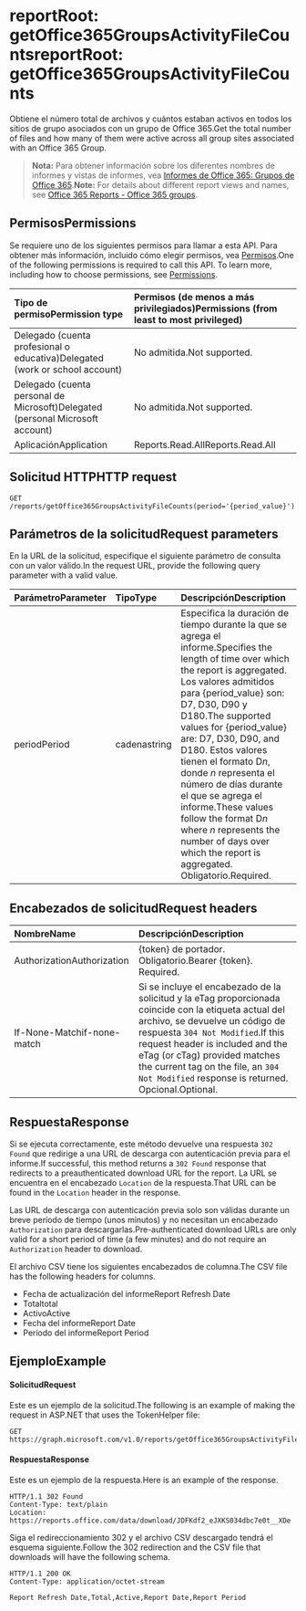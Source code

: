 # <a name="reportroot-getoffice365groupsactivityfilecounts"></a><span data-ttu-id="684de-101">reportRoot: getOffice365GroupsActivityFileCounts</span><span class="sxs-lookup"><span data-stu-id="684de-101">reportRoot: getOffice365GroupsActivityFileCounts</span></span>

<span data-ttu-id="684de-102">Obtiene el número total de archivos y cuántos estaban activos en todos los sitios de grupo asociados con un grupo de Office 365.</span><span class="sxs-lookup"><span data-stu-id="684de-102">Get the total number of files and how many of them were active across all group sites associated with an Office 365 Group.</span></span>

> <span data-ttu-id="684de-103">**Nota:** Para obtener información sobre los diferentes nombres de informes y vistas de informes, vea [Informes de Office 365: Grupos de Office 365]((https://support.office.com/client/Office-365-groups-a27f1a99-3557-4f85-9560-a28e3d822a40)).</span><span class="sxs-lookup"><span data-stu-id="684de-103">**Note:** For details about different report views and names, see [Office 365 Reports - Office 365 groups]((https://support.office.com/client/Office-365-groups-a27f1a99-3557-4f85-9560-a28e3d822a40)).</span></span>

## <a name="permissions"></a><span data-ttu-id="684de-104">Permisos</span><span class="sxs-lookup"><span data-stu-id="684de-104">Permissions</span></span>

<span data-ttu-id="684de-p101">Se requiere uno de los siguientes permisos para llamar a esta API. Para obtener más información, incluido cómo elegir permisos, vea [Permisos](../../../concepts/permissions_reference.md).</span><span class="sxs-lookup"><span data-stu-id="684de-p101">One of the following permissions is required to call this API. To learn more, including how to choose permissions, see [Permissions](../../../concepts/permissions_reference.md).</span></span>

| <span data-ttu-id="684de-107">Tipo de permiso</span><span class="sxs-lookup"><span data-stu-id="684de-107">Permission type</span></span>                        | <span data-ttu-id="684de-108">Permisos (de menos a más privilegiados)</span><span class="sxs-lookup"><span data-stu-id="684de-108">Permissions (from least to most privileged)</span></span> |
| :------------------------------------- | :--------------------------------------- |
| <span data-ttu-id="684de-109">Delegado (cuenta profesional o educativa)</span><span class="sxs-lookup"><span data-stu-id="684de-109">Delegated (work or school account)</span></span>     | <span data-ttu-id="684de-110">No admitida.</span><span class="sxs-lookup"><span data-stu-id="684de-110">Not supported.</span></span>                           |
| <span data-ttu-id="684de-111">Delegado (cuenta personal de Microsoft)</span><span class="sxs-lookup"><span data-stu-id="684de-111">Delegated (personal Microsoft account)</span></span> | <span data-ttu-id="684de-112">No admitida.</span><span class="sxs-lookup"><span data-stu-id="684de-112">Not supported.</span></span>                           |
| <span data-ttu-id="684de-113">Aplicación</span><span class="sxs-lookup"><span data-stu-id="684de-113">Application</span></span>                            | <span data-ttu-id="684de-114">Reports.Read.All</span><span class="sxs-lookup"><span data-stu-id="684de-114">Reports.Read.All</span></span>                         |

## <a name="http-request"></a><span data-ttu-id="684de-115">Solicitud HTTP</span><span class="sxs-lookup"><span data-stu-id="684de-115">HTTP request</span></span>

<!-- { "blockType": "ignored" } --> 

```http
GET /reports/getOffice365GroupsActivityFileCounts(period='{period_value}')
```

## <a name="request-parameters"></a><span data-ttu-id="684de-116">Parámetros de la solicitud</span><span class="sxs-lookup"><span data-stu-id="684de-116">Request parameters</span></span>

<span data-ttu-id="684de-117">En la URL de la solicitud, especifique el siguiente parámetro de consulta con un valor válido.</span><span class="sxs-lookup"><span data-stu-id="684de-117">In the request URL, provide the following query parameter with a valid value.</span></span>

| <span data-ttu-id="684de-118">Parámetro</span><span class="sxs-lookup"><span data-stu-id="684de-118">Parameter</span></span> | <span data-ttu-id="684de-119">Tipo</span><span class="sxs-lookup"><span data-stu-id="684de-119">Type</span></span>   | <span data-ttu-id="684de-120">Descripción</span><span class="sxs-lookup"><span data-stu-id="684de-120">Description</span></span>                              |
| :-------- | :----- | :--------------------------------------- |
| <span data-ttu-id="684de-121">period</span><span class="sxs-lookup"><span data-stu-id="684de-121">Period</span></span>    | <span data-ttu-id="684de-122">cadena</span><span class="sxs-lookup"><span data-stu-id="684de-122">string</span></span> | <span data-ttu-id="684de-123">Especifica la duración de tiempo durante la que se agrega el informe.</span><span class="sxs-lookup"><span data-stu-id="684de-123">Specifies the length of time over which the report is aggregated.</span></span> <span data-ttu-id="684de-124">Los valores admitidos para {period_value} son: D7, D30, D90 y D180.</span><span class="sxs-lookup"><span data-stu-id="684de-124">The supported values for {period_value} are: D7, D30, D90, and D180.</span></span> <span data-ttu-id="684de-125">Estos valores tienen el formato D*n*, donde *n* representa el número de días durante el que se agrega el informe.</span><span class="sxs-lookup"><span data-stu-id="684de-125">These values follow the format D*n* where *n* represents the number of days over which the report is aggregated.</span></span> <span data-ttu-id="684de-126">Obligatorio.</span><span class="sxs-lookup"><span data-stu-id="684de-126">Required.</span></span> |

## <a name="request-headers"></a><span data-ttu-id="684de-127">Encabezados de solicitud</span><span class="sxs-lookup"><span data-stu-id="684de-127">Request headers</span></span>

| <span data-ttu-id="684de-128">Nombre</span><span class="sxs-lookup"><span data-stu-id="684de-128">Name</span></span>          | <span data-ttu-id="684de-129">Descripción</span><span class="sxs-lookup"><span data-stu-id="684de-129">Description</span></span>                              |
| :------------ | :--------------------------------------- |
| <span data-ttu-id="684de-130">Authorization</span><span class="sxs-lookup"><span data-stu-id="684de-130">Authorization</span></span> | <span data-ttu-id="684de-p103">{token} de portador. Obligatorio.</span><span class="sxs-lookup"><span data-stu-id="684de-p103">Bearer {token}. Required.</span></span>                |
| <span data-ttu-id="684de-133">If-None-Match</span><span class="sxs-lookup"><span data-stu-id="684de-133">if-none-match</span></span> | <span data-ttu-id="684de-134">Si se incluye el encabezado de la solicitud y la eTag proporcionada coincide con la etiqueta actual del archivo, se devuelve un código de respuesta `304 Not Modified`.</span><span class="sxs-lookup"><span data-stu-id="684de-134">If this request header is included and the eTag (or cTag) provided matches the current tag on the file, an `304 Not Modified` response is returned.</span></span> <span data-ttu-id="684de-135">Opcional.</span><span class="sxs-lookup"><span data-stu-id="684de-135">Optional.</span></span> |

## <a name="response"></a><span data-ttu-id="684de-136">Respuesta</span><span class="sxs-lookup"><span data-stu-id="684de-136">Response</span></span>

<span data-ttu-id="684de-137">Si se ejecuta correctamente, este método devuelve una respuesta `302 Found` que redirige a una URL de descarga con autenticación previa para el informe.</span><span class="sxs-lookup"><span data-stu-id="684de-137">If successful, this method returns a `302 Found` response that redirects to a preauthenticated download URL for the report.</span></span> <span data-ttu-id="684de-138">La URL se encuentra en el encabezado `Location` de la respuesta.</span><span class="sxs-lookup"><span data-stu-id="684de-138">That URL can be found in the `Location` header in the response.</span></span>

<span data-ttu-id="684de-139">Las URL de descarga con autenticación previa solo son válidas durante un breve período de tiempo (unos minutos) y no necesitan un encabezado `Authorization` para descargarlas.</span><span class="sxs-lookup"><span data-stu-id="684de-139">Pre-authenticated download URLs are only valid for a short period of time (a few minutes) and do not require an `Authorization` header to download.</span></span>

<span data-ttu-id="684de-140">El archivo CSV tiene los siguientes encabezados de columna.</span><span class="sxs-lookup"><span data-stu-id="684de-140">The CSV file has the following headers for columns.</span></span>

- <span data-ttu-id="684de-141">Fecha de actualización del informe</span><span class="sxs-lookup"><span data-stu-id="684de-141">Report Refresh Date</span></span>
- <span data-ttu-id="684de-142">Total</span><span class="sxs-lookup"><span data-stu-id="684de-142">total</span></span>
- <span data-ttu-id="684de-143">Activo</span><span class="sxs-lookup"><span data-stu-id="684de-143">Active</span></span>
- <span data-ttu-id="684de-144">Fecha del informe</span><span class="sxs-lookup"><span data-stu-id="684de-144">Report Date</span></span>
- <span data-ttu-id="684de-145">Período del informe</span><span class="sxs-lookup"><span data-stu-id="684de-145">Report Period</span></span>

## <a name="example"></a><span data-ttu-id="684de-146">Ejemplo</span><span class="sxs-lookup"><span data-stu-id="684de-146">Example</span></span>

#### <a name="request"></a><span data-ttu-id="684de-147">Solicitud</span><span class="sxs-lookup"><span data-stu-id="684de-147">Request</span></span>

<span data-ttu-id="684de-148">Este es un ejemplo de la solicitud.</span><span class="sxs-lookup"><span data-stu-id="684de-148">The following is an example of making the request in ASP.NET that uses the TokenHelper file:</span></span>

<!-- {
  "blockType": "request",
  "name": "reportroot_getoffice365groupsactivityfilecounts"
}-->

```http
GET https://graph.microsoft.com/v1.0/reports/getOffice365GroupsActivityFileCounts(period='D7')
```

#### <a name="response"></a><span data-ttu-id="684de-149">Respuesta</span><span class="sxs-lookup"><span data-stu-id="684de-149">Response</span></span>

<span data-ttu-id="684de-150">Este es un ejemplo de la respuesta.</span><span class="sxs-lookup"><span data-stu-id="684de-150">Here is an example of the response.</span></span>

<!-- { "blockType": "ignored" } --> 

```http
HTTP/1.1 302 Found
Content-Type: text/plain
Location: https://reports.office.com/data/download/JDFKdf2_eJXKS034dbc7e0t__XDe
```

<span data-ttu-id="684de-151">Siga el redireccionamiento 302 y el archivo CSV descargado tendrá el esquema siguiente.</span><span class="sxs-lookup"><span data-stu-id="684de-151">Follow the 302 redirection and the CSV file that downloads will have the following schema.</span></span>

<!-- {
  "blockType": "response",
  "truncated": true,
  "@odata.type": "stream"
} -->

```http
HTTP/1.1 200 OK
Content-Type: application/octet-stream

Report Refresh Date,Total,Active,Report Date,Report Period
```
